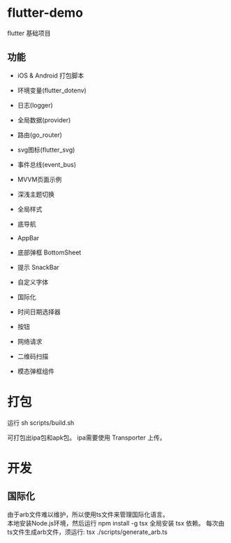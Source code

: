 # flutter-demo
flutter 基础项目

## 功能
* iOS & Android 打包脚本
* 环境变量(flutter_dotenv)
* 日志(logger)
* 全局数据(provider)
* 路由(go_router)
* svg图标(flutter_svg)
* 事件总线(event_bus)
* MVVM页面示例
* 深浅主题切换
* 全局样式
* 底导航
* AppBar
* 底部弹框 BottomSheet
* 提示 SnackBar

* 自定义字体
* 国际化
* 时间日期选择器
* 按钮
* 网络请求
* 二维码扫描
* 模态弹框组件

# 打包
运行 sh scripts/build.sh 

可打包出ipa包和apk包。
ipa需要使用 Transporter 上传。

# 开发
## 国际化
由于arb文件难以维护，所以使用ts文件来管理国际化语言。  
本地安装Node.js环境，然后运行 npm install -g tsx 全局安装 tsx 依赖。
每次由ts文件生成arb文件，须运行: 
tsx ./scripts/generate_arb.ts 